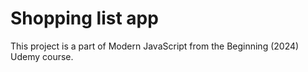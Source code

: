 # Shopping list app
This project is a part of Modern JavaScript from the Beginning (2024) Udemy course. 
